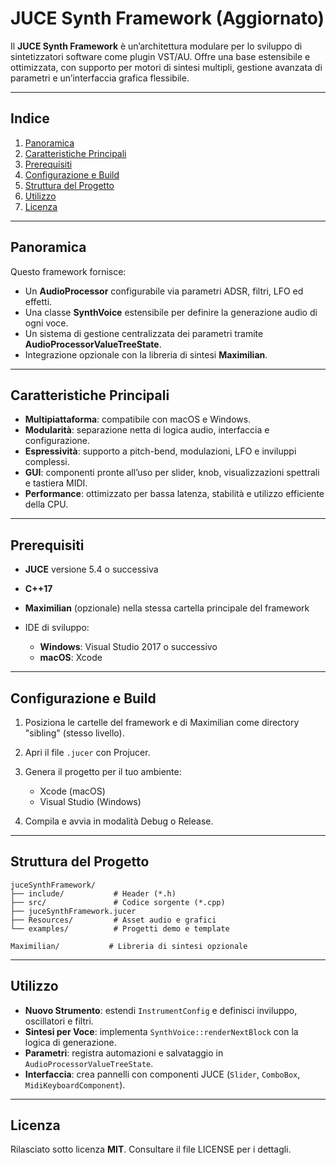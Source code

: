 # JUCE Synth Framework (Aggiornato)

Il **JUCE Synth Framework** è un’architettura modulare per lo sviluppo di sintetizzatori software come plugin VST/AU. Offre una base estensibile e ottimizzata, con supporto per motori di sintesi multipli, gestione avanzata di parametri e un’interfaccia grafica flessibile.

---

## Indice

1. [Panoramica](#panoramica)
2. [Caratteristiche Principali](#caratteristiche-principali)
3. [Prerequisiti](#prerequisiti)
4. [Configurazione e Build](#configurazione-e-build)
5. [Struttura del Progetto](#struttura-del-progetto)
6. [Utilizzo](#utilizzo)
7. [Licenza](#licenza)

---

## <a name="panoramica"></a>Panoramica

Questo framework fornisce:

* Un **AudioProcessor** configurabile via parametri ADSR, filtri, LFO ed effetti.
* Una classe **SynthVoice** estensibile per definire la generazione audio di ogni voce.
* Un sistema di gestione centralizzata dei parametri tramite **AudioProcessorValueTreeState**.
* Integrazione opzionale con la libreria di sintesi **Maximilian**.

---

## <a name="caratteristiche-principali"></a>Caratteristiche Principali

* **Multipiattaforma**: compatibile con macOS e Windows.
* **Modularità**: separazione netta di logica audio, interfaccia e configurazione.
* **Espressività**: supporto a pitch-bend, modulazioni, LFO e inviluppi complessi.
* **GUI**: componenti pronte all’uso per slider, knob, visualizzazioni spettrali e tastiera MIDI.
* **Performance**: ottimizzato per bassa latenza, stabilità e utilizzo efficiente della CPU.

---

## <a name="prerequisiti"></a>Prerequisiti

* **JUCE** versione 5.4 o successiva
* **C++17**
* **Maximilian** (opzionale) nella stessa cartella principale del framework
* IDE di sviluppo:

  * **Windows**: Visual Studio 2017 o successivo
  * **macOS**: Xcode

---

## <a name="configurazione-e-build"></a>Configurazione e Build

1. Posiziona le cartelle del framework e di Maximilian come directory "sibling" (stesso livello).
2. Apri il file `.jucer` con Projucer.
3. Genera il progetto per il tuo ambiente:

   * Xcode (macOS)
   * Visual Studio (Windows)
4. Compila e avvia in modalità Debug o Release.

---

## <a name="struttura-del-progetto"></a>Struttura del Progetto

```
juceSynthFramework/
├── include/           # Header (*.h)
├── src/               # Codice sorgente (*.cpp)
├── juceSynthFramework.jucer
├── Resources/         # Asset audio e grafici
└── examples/          # Progetti demo e template

Maximilian/           # Libreria di sintesi opzionale
```

---

## <a name="utilizzo"></a>Utilizzo

* **Nuovo Strumento**: estendi `InstrumentConfig` e definisci inviluppo, oscillatori e filtri.
* **Sintesi per Voce**: implementa `SynthVoice::renderNextBlock` con la logica di generazione.
* **Parametri**: registra automazioni e salvataggio in `AudioProcessorValueTreeState`.
* **Interfaccia**: crea pannelli con componenti JUCE (`Slider`, `ComboBox`, `MidiKeyboardComponent`).

---

## <a name="licenza"></a>Licenza

Rilasciato sotto licenza **MIT**. Consultare il file LICENSE per i dettagli.
